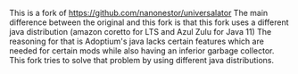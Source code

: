 This is a fork of https://github.com/nanonestor/universalator 
The main difference between the original and this fork is that this fork uses a different java distribution (amazon coretto for LTS and Azul Zulu for Java 11)
The reasoning for that is Adoptium's java lacks certain features which are needed for certain mods while also having an inferior garbage collector. This fork tries to solve that problem by using different java distributions.
